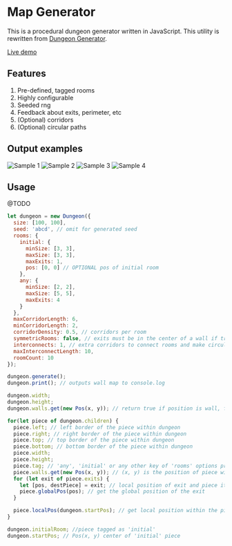 # Map Generator

This is a procedural dungeon generator written in JavaScript. This utility is rewritten from [Dungeon Generator](https://github.com/domasx2/dungeon-generator/).

[Live demo](http://blackmonkey.github.io/map-generator/)

## Features

1. Pre-defined, tagged rooms
2. Highly configurable
3. Seeded rng
5. Feedback about exits, perimeter, etc
4. (Optional) corridors
5. (Optional) circular paths


## Output examples

![Sample 1](http://domasx2.github.io/dungeon-generator/samples/sample1.png)
![Sample 2](http://domasx2.github.io/dungeon-generator/samples/sample2.png)
![Sample 3](http://domasx2.github.io/dungeon-generator/samples/sample3.png)
![Sample 4](http://domasx2.github.io/dungeon-generator/samples/sample4.png)

## Usage

@TODO

```javascript
let dungeon = new Dungeon({
  size: [100, 100], 
  seed: 'abcd', // omit for generated seed
  rooms: {
    initial: {
      minSize: [3, 3],
      maxSize: [3, 3],
      maxExits: 1,
      pos: [0, 0] // OPTIONAL pos of initial room 
    },
    any: {
      minSize: [2, 2],
      maxSize: [5, 5],
      maxExits: 4
    }
  },
  maxCorridorLength: 6,
  minCorridorLength: 2,
  corridorDensity: 0.5, // corridors per room
  symmetricRooms: false, // exits must be in the center of a wall if true
  interconnects: 1, // extra corridors to connect rooms and make circular paths. not 100% guaranteed
  maxInterconnectLength: 10,
  roomCount: 10
});

dungeon.generate();
dungeon.print(); // outputs wall map to console.log

dungeon.width;
dungeon.height;
dungeon.walls.get(new Pos(x, y)); // return true if position is wall, false if empty

for(let piece of dungeon.children) {
  piece.left; // left border of the piece within dungeon
  piece.right; // right border of the piece within dungeon
  piece.top; // top border of the piece within dungeon
  piece.bottom; // bottom border of the piece within dungeon
  piece.width;
  piece.height;
  piece.tag; // 'any', 'initial' or any other key of 'rooms' options property
  piece.walls.get(new Pos(x, y)); // (x, y) is the position of piece within dungeon, returns true if it is wall, false if it is empty
  for (let exit of piece.exits) {
    let [pos, destPiece] = exit; // local position of exit and piece it exits to
    piece.globalPos(pos); // get the global position of the exit
  }

  piece.localPos(dungeon.startPos); // get local position within the piece of dungeon's global position
}

dungeon.initialRoom; //piece tagged as 'initial'
dungeon.startPos; // Pos(x, y) center of 'initial' piece 
```